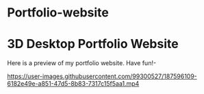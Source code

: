 # Portfolio-website

<h1> 3D Desktop Portfolio Website </h1>

Here is a preview of my portfolio website. Have fun!-

https://user-images.githubusercontent.com/99300527/187596109-6182e49e-a851-47d5-8b83-7317c15f5aa1.mp4


